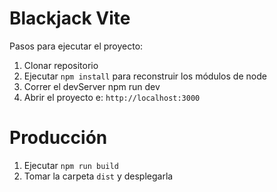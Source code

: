 # Blackjack Vite

Pasos para ejecutar el proyecto:

1. Clonar repositorio
2. Ejecutar `npm install` para reconstruir los módulos de node
3. Correr el devServer npm run dev
4. Abrir el proyecto e: `http://localhost:3000`

# Producción

1. Ejecutar `npm run build`
2. Tomar la carpeta `dist` y desplegarla
